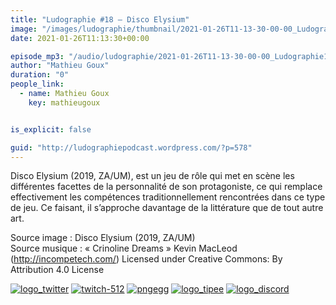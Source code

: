 ```yaml
---
title: "Ludographie #18 – Disco Elysium"
image: "/images/ludographie/thumbnail/2021-01-26T11-13-30-00-00_Ludographie18DiscoElysium.jpg"
date: 2021-01-26T11:13:30+00:00

episode_mp3: "/audio/ludographie/2021-01-26T11-13-30-00-00_Ludographie18DiscoElysium.mp3"
author: "Mathieu Goux"
duration: "0"
people_link: 
  - name: Mathieu Goux
    key: mathieugoux


is_explicit: false

guid: "http://ludographiepodcast.wordpress.com/?p=578"
---
```


<PodcastHeader/>

<!-- ECRIRE LA DESCRIPTION DE L'EPISODE SOUS CETTE LIGNE -->
<p>Disco Elysium (2019, ZA/UM), est un jeu de rôle qui met en scène les différentes facettes de la personnalité de son protagoniste, ce qui remplace effectivement les compétences traditionnellement rencontrées dans ce type de jeu. Ce faisant, il s’approche davantage de la littérature que de tout autre art.<br>
</p>
<p></p>
<p><a href="" rel="nofollow"></a></p>
 
<p>Source image : Disco Elysium (2019, ZA/UM)<br>
Source musique : «&nbsp;Crinoline Dreams&nbsp;» Kevin MacLeod (<a title="http://incompetech.com/" href="http://incompetech.com/" rel="nofollow">http://incompetech.com/</a>) Licensed under Creative Commons: By Attribution 4.0 License</p>


<!--tr--><p>
<!--td--><span><a href="https://twitter.com/Gouximan" rel="nofollow"><img src="/resources/ludographie/2021-01-26T11-13-30-00-00_Ludographie18DiscoElysium/logo_twitter-1.png" alt="logo_twitter"></a><!--/td--></span>
<!--td--><span><a href="https://www.twitch.tv/mathieugoux" rel="nofollow"><img src="/resources/ludographie/2021-01-26T11-13-30-00-00_Ludographie18DiscoElysium/twitch-512-1.png" alt="twitch-512"></a><!--/td--></span>
<!--td--><span><a href="https://www.youtube.com/user/MattTheFatalifieur/videos" rel="nofollow"><img src="/resources/ludographie/2021-01-26T11-13-30-00-00_Ludographie18DiscoElysium/pngegg.png" alt="pngegg"></a><!--/td--></span>
<!--td--><span><a href="http://fr.tipeee.com/calvinball" rel="nofollow"><img src="/resources/ludographie/2021-01-26T11-13-30-00-00_Ludographie18DiscoElysium/logo_tipee-1.png" alt="logo_tipee"></a><!--/td--></span>
<!--td--><span><a href="https://discord.com/invite/4RnA9v7" rel="nofollow"><img src="/resources/ludographie/2021-01-26T11-13-30-00-00_Ludographie18DiscoElysium/logo_discord-1.png" alt="logo_discord"></a><!--/td--></span>
<!--/tr--></p>




